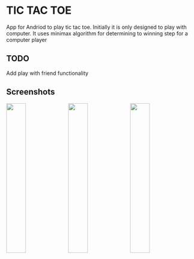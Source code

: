 # TIC TAC TOE

App for Andriod to play tic tac toe. Initially it is only designed to play with computer. It uses minimax algorithm for determining to winning step for a computer player

## TODO
Add play with friend functionality

## Screenshots
<p>
<img src="https://lh3.googleusercontent.com/dV5zcZFh506HKLRHCinaA3qiHj5a9DHDLrczVwT34Vu4o9ynwQKrN_wQ_FuvPR2BPXCAZlLJam5i0tcSIx5kwQI9g5N2zzIOQIQiMZlnntIWDIX11Y9v17nQC48aWwM6wkqyY42GrVpInWp3tHNucs4WZP0-WRodinlBV66neeGGrUxhgeRVpwaSYlxCiocTqs5KeUeDjY0Xuo-PYjuGkF7rF_37EywOfpAdsizu0D7UKrbIr4k1BWfur-yOVRS0q8Ohcd_AqBlpFPsEk00JZ2Z_WUCesOZ3_7QsLkjC40PmSlQul_43R2CkfkRqGl_5F99-gQSGYOhdQy36iC3qfGljWoPYJyg1eiiuEVHXl_6mwrRnfeV9LXlKqUoCCTwAn8FrEhFcrdtJRE7YB1ZJynN-rddnGNhxNnOqxLbqodREePA8PCnPaFqaz8M9HJOl1y3Ydd8IaJv9k1UlS7SLPHC4T2Oqy4uRRQPcKXkY6KQFouYiDm4dc05XNa331rrbBily4RgNPpyDk0sc8_Bqcceby2jEUKQ2NqVm6-mKPrkh936w5zO9sxf3Qpb6cSY21hRwviSRi-fOfOPrYU4ibcDMRhr4eySka9SaYwilevsDMgkvlb1agvrEi1E5Ym7oEcfqDoqf-j2_kFjoMIUK9uhTnBaWnOkQlA=w422-h811-no" width="32%">
<img src="https://lh3.googleusercontent.com/bf0JweridiELMrrcU57CXsCHvU3REM7uIdlQwyDE90fqSa7TMZFtwhh4C1WLsg-znQWFXYLYBoGSYserDAz3pWdfsdI9zfymAHwjQAD0As7-4RiSv9diqCbVBnODSKeg7poGMyc9MCN9EH1Bv7-HeZkJTPwV08P1TwnNgg051fFzFWd0WNPcjGVDtJU3mZH37KEN8lPHFERjd1b7-pzyDFLTxb_uhn6KPDSBh-hSL8jNJ-FyWFgTPHBJaEELIKcf6Zw3b4RYZ0OFhcuw5JiG4mp4_mbFHNYIti9eptAp9BrbyDa4MjbSVKnXZsGsuALTfaMpJR1pfZGssEt7MYNi2gdOKR1bnPFoo9k8lxtynmpH5pxDSCi4m8mI06ulae4mm95m0Blw_qmXAD32oDqtVx4i2Uj6pJeOnkaPdFQQOwC0TFJQ8EYZDHqQBkjjvv5BmBJMmW8PodMvPa-ANznL0PH5hbpNkR0AqX4PS_tw88bBd7dav1LSYxadW_yQhqziOC2uai6eDqVPaFuwXiMQNKXyAStAqlEVrtZF8IVzsP5LG5tDrboPK5N_qtE1LhGfd4z_dZir4ehnWuLgX4DbdII7GS1qY4tW3bxf-ix2WG3jmiz2caWe3XY89Ivz6BzHP9AoZsVrhWTQ6eOGo_OzkIgJ9Pwe7vtmHQ=w528-h1014-no" width="32%">
<img src="https://lh3.googleusercontent.com/oYCOuTRXodxPiqQHPnmyVnVZSGWQ-CBx_0oqB9hTKwTsyTDDH6_zbgfs4sfwhXco8SxizgkK5C7_JkSrZAEhBKkdbsHxbf9eX1gVawrmReXuPp_TdXMexER9wI3RnDOm5dci0OE3Kzofd-WjqMGNrJi2od1WCFzLoDpHEwdwp11Wlh20IE-PD20aLq8iBja5c2jz-Jnxushs-JEotfynniT2Ea20-784cYQ1qJ11N3D_Omx46UcfgmA3lb5VGRQKHAepTjIkiv_g6UXdvGCyBilP33O6dCNDdHjVKlBc8Ghs-8ynILgFOY2zaPiZRq0wZQ35VOzmFsMw6JUs_JQtED6EgpEgq5pod3rpdkbG_FDqGy7MT9N-qmDuirNERk3XoRvPKIgP2ghpoxRXo1ecRgsd1udTafod3FpaRirxZn7a7qiB8PYgj-MN2Xq72GuEWsk_lTKKSX2A3baTufSD-JG_fryh0064CSdtJDYLtIq_rwo_OLUHog7geiKOM2wr7t1oRwBdBMClkvO4aKvfzyKZhRFBGxIv5HBN7Y98YQFEGGjFNdNhKcBo9PXMoT3B9F0Ah4N-ttxrx9mN2pC2p6JPj8HJEdjgFhIdKDpI7cMkVZHv745L5lzunpMKCsViVReJQFcNRroC6FIjHEO1KFS5oiKMcyUM1Q=w528-h1014-no" width="32%">
</p>
